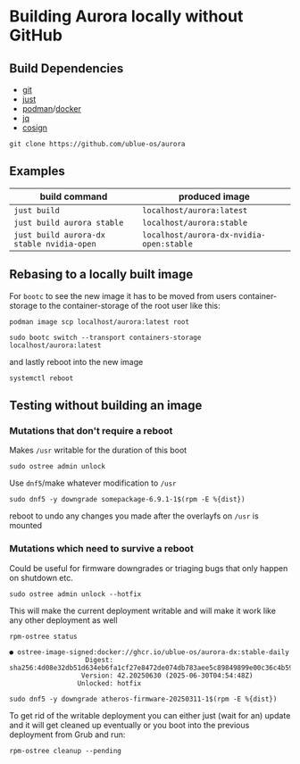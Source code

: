 # Building Aurora locally without GitHub

## Build Dependencies

- [git](https://git-scm.com/)
- [just](https://github.com/casey/just)
- [podman](https://podman.io/)/[docker](https://www.docker.com/)
- [jq](https://jqlang.org/)
- [cosign](https://www.sigstore.dev/)

```
git clone https://github.com/ublue-os/aurora
```

## Examples

| build command                             | produced image                           |
| ----------------------------------------- | ---------------------------------------- |
| `just build`                              | `localhost/aurora:latest`                |
| `just build aurora stable`                | `localhost/aurora:stable`                |
| `just build aurora-dx stable nvidia-open` | `localhost/aurora-dx-nvidia-open:stable` |

## Rebasing to a locally built image

For `bootc` to see the new image it has to be moved from users container-storage to the container-storage of the root user like this:

```
podman image scp localhost/aurora:latest root
```

```
sudo bootc switch --transport containers-storage localhost/aurora:latest
```

and lastly reboot into the new image

```
systemctl reboot
```

## Testing without building an image

### Mutations that don't require a reboot

Makes `/usr` writable for the duration of this boot

```
sudo ostree admin unlock
```

Use `dnf5`/make whatever modification to `/usr`

```
sudo dnf5 -y downgrade somepackage-6.9.1-1$(rpm -E %{dist})
```

reboot to undo any changes you made after the overlayfs on `/usr` is mounted

### Mutations which need to survive a reboot

Could be useful for firmware downgrades or triaging bugs that only happen on shutdown etc.

```
sudo ostree admin unlock --hotfix
```

This will make the current deployment writable and will make it work like any other deployment as well

```
rpm-ostree status
```

```
● ostree-image-signed:docker://ghcr.io/ublue-os/aurora-dx:stable-daily
                   Digest: sha256:4d08e32db51d634eb6fa1cf27e8472de074db783aee5c89849899e00c36c4b59
                  Version: 42.20250630 (2025-06-30T04:54:48Z)
                 Unlocked: hotfix
```

```
sudo dnf5 -y downgrade atheros-firmware-20250311-1$(rpm -E %{dist})
```

To get rid of the writable deployment you can either just (wait for an) update and it will get cleaned up eventually or you boot into the previous deployment from Grub and run:

```
rpm-ostree cleanup --pending
```
